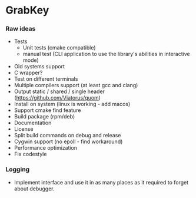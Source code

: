 # GrabKey

### Raw ideas

- Tests
  - Unit tests (cmake compatible)
  - manual test (CLI application to use the library's abilities in interactive mode)
- Old systems support
- C wrapper?
- Test on different terminals
- Multiple compilers support (at least gcc and clang)
- Output static / shared / single header (https://github.com/Viatorus/quom)
- Install on system (linux is working - add macos)
- Support cmake find feature
- Build package (rpm/deb)
- Documentation
- License
- Split build commands on debug and release
- Cygwin support (no epoll - find workaround)
- Performance optimization
- Fix codestyle


### Logging

- Implement interface and use it in as many places as it required to forget about debugger.
